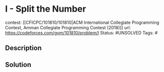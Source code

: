 # I - Split the Number

contest: [[CFICPC/101810/101810|ACM International Collegiate Programming Contest, Amman Collegiate Programming Contest (2018)]]
url: https://codeforces.com/gym/101810/problem/I
Status: #UNSOLVED
Tags: #

## Description

## Solution

